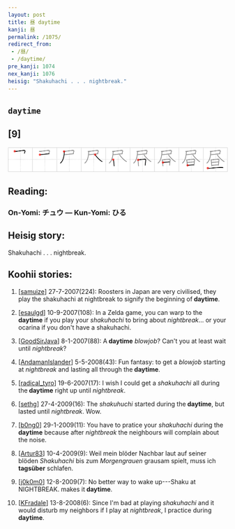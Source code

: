 ```yaml
---
layout: post
title: 昼 daytime
kanji: 昼
permalink: /1075/
redirect_from:
 - /昼/
 - /daytime/
pre_kanji: 1074
nex_kanji: 1076
heisig: "Shakuhachi . . . nightbreak."
---
```


## `daytime`

## [9]

<div class="stroke"><img src="../images/E698BC.png" /></div>

## Reading:

### On-Yomi: チュウ &mdash; Kun-Yomi: ひる

## Heisig story:

Shakuhachi . . . nightbreak.

## Koohii stories:

1) [<a href="http://kanji.koohii.com/profile/samuize">samuize</a>] 27-7-2007(224): Roosters in Japan are very civilised, they play the shakuhachi at nightbreak to signify the beginning of<strong> daytime</strong>.

2) [<a href="http://kanji.koohii.com/profile/esaulgd">esaulgd</a>] 10-9-2007(108): In a Zelda game, you can warp to the <strong>daytime</strong> if you play your <em>shakuhachi</em> to bring about <em>nightbreak</em>... or your ocarina if you don&#039;t have a shakuhachi.

3) [<a href="http://kanji.koohii.com/profile/GoodSirJava">GoodSirJava</a>] 8-1-2007(88): A<strong> daytime</strong> <em>blowjob</em>? Can&#039;t you at least wait until <em>nightbreak</em>?

4) [<a href="http://kanji.koohii.com/profile/AndamanIslander">AndamanIslander</a>] 5-5-2008(43): Fun fantasy: to get a <em>blowjob</em> starting at <em>nightbreak</em> and lasting all through the<strong> daytime</strong>.

5) [<a href="http://kanji.koohii.com/profile/radical_tyro">radical_tyro</a>] 19-6-2007(17): I wish I could get a <em>shakuhachi</em> all during the<strong> daytime</strong> right up until <em>nightbreak</em>.

6) [<a href="http://kanji.koohii.com/profile/sethg">sethg</a>] 27-4-2009(16): The <em>shakuhuchi</em> started during the<strong> daytime</strong>, but lasted until <em>nightbreak</em>. Wow.

7) [<a href="http://kanji.koohii.com/profile/b0ng0">b0ng0</a>] 29-1-2009(11): You have to pratice your <em>shakuhachi</em> during the<strong> daytime</strong> because after <em>nightbreak</em> the neighbours will complain about the noise.

8) [<a href="http://kanji.koohii.com/profile/Artur83">Artur83</a>] 10-4-2009(9): Weil mein blöder Nachbar laut auf seiner blöden <em>Shakuhachi</em> bis zum <em>Morgengrauen</em> grausam spielt, muss ich <strong>tagsüber</strong> schlafen.

9) [<a href="http://kanji.koohii.com/profile/j0k0m0">j0k0m0</a>] 12-8-2009(7): No better way to wake up---Shaku at NIGHTBREAK. makes it<strong> daytime</strong>.

10) [<a href="http://kanji.koohii.com/profile/KFradale">KFradale</a>] 13-8-2008(6): Since I&#039;m bad at playing <em>shakuhachi</em> and it would disturb my neighbors if I play at <em>nightbreak</em>, I practice during<strong> daytime</strong>.
